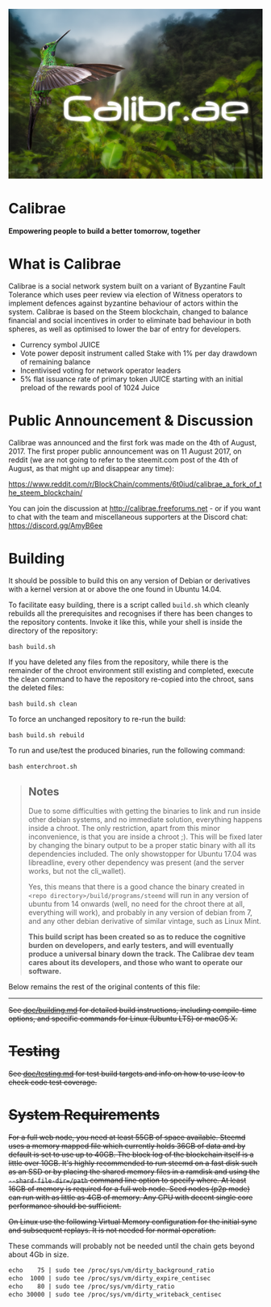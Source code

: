
![Calibrae Hummingbird Logo](https://raw.githubusercontent.com/calibrae-project/assets/master/calibrae-header.png)

 # Calibrae 
 #### Empowering people to build a better tomorrow, together

# What is Calibrae

Calibrae is a social network system built on a variant of Byzantine Fault Tolerance which uses peer review via election of Witness operators to implement defences against byzantine behaviour of actors within the system. Calibrae is based on the Steem blockchain, changed to balance financial and social incentives in order to eliminate bad behaviour in both spheres, as well as optimised to lower the bar of entry for developers.

  - Currency symbol JUICE
  - Vote power deposit instrument called Stake with 1% per day drawdown of remaining balance
  - Incentivised voting for network operator leaders
  - 5% flat issuance rate of primary token JUICE starting with an initial preload of the rewards pool of 1024 Juice

# Public Announcement & Discussion

Calibrae was announced and the first fork was made on the 4th of August, 2017. The first proper public announcement was on 11 August 2017, on reddit (we are not going to refer to the steemit.com post of the 4th of August, as that might up and disappear any time):

https://www.reddit.com/r/BlockChain/comments/6t0iud/calibrae_a_fork_of_the_steem_blockchain/

You can join the discussion at http://calibrae.freeforums.net - or if you want to chat with the team and miscellaneous supporters at the Discord chat: https://discord.gg/AmyB6ee

# Building
It should be possible to build this on any version of Debian or derivatives with a kernel version at or above the one found in Ubuntu 14.04.


To facilitate easy building, there is a script called `build.sh` which cleanly rebuilds all the prerequisites and recognises if there has been changes to the repository contents. Invoke it like this, while your shell is inside the directory of the repository:

`bash build.sh`

If you have deleted any files from the repository, while there is the remainder of the chroot environment still existing and completed, execute the clean command to have the repository re-copied into the chroot, sans the deleted files:

`bash build.sh clean`

To force an unchanged repository to re-run the build:

`bash build.sh rebuild`

To run and use/test the produced binaries, run the following command:

`bash enterchroot.sh`

> ## Notes
> Due to some difficulties with getting the binaries to link and run inside other debian systems, and no immediate solution, everything happens inside a chroot. The only restriction, apart from this minor inconvenience, is that you are inside a chroot ;). This will be fixed later by changing the binary output to be a proper static binary with all its dependencies included. The only showstopper for Ubuntu 17.04 was libreadline, every other dependency was present (and the server works, but not the cli_wallet). 
> 
> Yes, this means that there is a good chance the binary created in `<repo directory>/build/programs/steemd` will run in any version of ubuntu from 14 onwards (well, no need for the chroot there at all, everything will work), and probably in any version of debian from 7, and any other debian derivative of similar vintage, such as Linux Mint.
> 
> **This build script has been created so as to reduce the cognitive burden on developers, and early testers, and will eventually produce a universal binary down the track. The Calibrae dev team cares about its developers, and those who want to operate our software.**

Below remains the rest of the original contents of this file:

---

~~See [doc/building.md](doc/building.md) for detailed build instructions, including compile-time options, and specific commands for Linux (Ubuntu LTS) or macOS X.~~

# ~~Testing~~

~~See [doc/testing.md](doc/testing.md) for test build targets and info on how to use lcov to check code test coverage.~~

# ~~System Requirements~~

~~For a full web node, you need at least 55GB of space available. Steemd uses a memory mapped file which currently holds 36GB of data and by default is set to use up to 40GB. The block log of the blockchain itself is a little over 10GB. It's highly recommended to run steemd on a fast disk such as an SSD or by placing the shared memory files in a ramdisk and using the `--shard-file-dir=/path` command line option to specify where. At least 16GB of memory is required for a full web node. Seed nodes (p2p mode) can run with as little as 4GB of memory. Any CPU with decent single core performance should be sufficient.~~

~~On Linux use the following Virtual Memory configuration for the initial sync and subsequent replays. It is not needed for normal operation.~~

These commands will probably not be needed until the chain gets beyond about 4Gb in size.

```
echo    75 | sudo tee /proc/sys/vm/dirty_background_ratio
echo  1000 | sudo tee /proc/sys/vm/dirty_expire_centisec
echo    80 | sudo tee /proc/sys/vm/dirty_ratio
echo 30000 | sudo tee /proc/sys/vm/dirty_writeback_centisec
```
